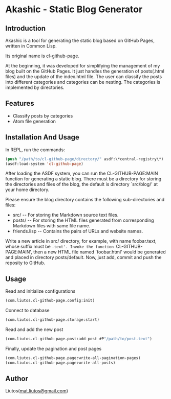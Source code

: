 # Akashic - Static Blog Generator

## Introduction

Akashic is a tool for generating the static blog based on GitHub Pages, written in Common Lisp.

Its original name is cl-github-page.

At the beginning, it was developed for simplifying the management of my blog built on the GitHub Pages. It just handles the generation of posts(.html files) and the update of the index.html file. The user can classify the posts into different categories and categories can be nesting. The categories is implemented by directories.

## Features

* Classify posts by categories
* Atom file generation

## Installation And Usage

In REPL, run the commands:

```lisp
(push "/path/to/cl-github-page/directory/" asdf:\*central-registry\*)
(asdf:load-system 'cl-github-page)
```

After loading the ASDF system, you can run the CL-GITHUB-PAGE:MAIN function for generating a static blog. There must be a directory for storing the directories and files of the blog, the default is directory `src/blog/' at your home directory.

Please ensure the blog directory contains the following sub-directories and files:

* src/ -- For storing the Markdown source text files.
* posts/ -- For storing the HTML files generated from corresponding Markdown files with same file name.
* friends.lisp -- Contains the pairs of URLs and website names.

Write a new article in src/ directory, for example, with name foobar.text, whose suffix must be `.text'. Invoke the function `CL-GITHUB-PAGE:MAIN', then a new HTML file named `foobar.html' would be generated and placed in directory posts/default. Now, just add, commit and push the reposity to GitHub.

## Usage

Read and initialize configurations

```lisp
(com.liutos.cl-github-page.config:init)
```

Connect to database

```lisp
(com.liutos.cl-github-page.storage:start)
```

Read and add the new post

```lisp
(com.liutos.cl-github-page.post:add-post #P"/path/to/post.text")
```

Finally, update the pagination and post pages

```lisp
(com.liutos.cl-github-page.page:write-all-pagination-pages)
(com.liutos.cl-github-page.page:write-all-posts)
```

## Author

Liutos(<mat.liutos@gmail.com>)

